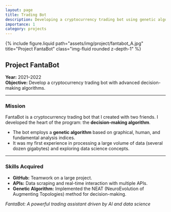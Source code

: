 ```yaml
---
layout: page
title: Trading Bot
description: Developing a cryptocurrency trading bot using genetic algorithms
importance: 1
category: projects
---
```


<div class="row">
    <div class="col-sm mt-3 mt-md-0">
        {% include figure.liquid path="assets/img/project/fantabot_A.jpg" title="Project FantaBot" class="img-fluid rounded z-depth-1" %}
    </div>
</div>

## Project FantaBot

**Year:** 2021–2022  
**Objective:** Develop a cryptocurrency trading bot with advanced decision-making algorithms.  

---

### Mission

FantaBot is a cryptocurrency trading bot that I created with two friends. I developed the heart of the program: the **decision-making algorithm**.  

- The bot employs a **genetic algorithm** based on graphical, human, and fundamental analysis indices.  
- It was my first experience in processing a large volume of data (several dozen gigabytes) and exploring data science concepts.

---

### Skills Acquired

- **GitHub:** Teamwork on a large project.  
- **APIs:** Data scraping and real-time interaction with multiple APIs.  
- **Genetic Algorithm:** Implemented the NEAT (NeuroEvolution of Augmenting Topologies) method for decision-making.


<div class="caption">
    <em>FantaBot: A powerful trading assistant driven by AI and data science</em>
</div>
